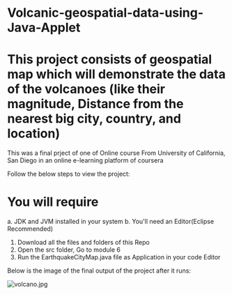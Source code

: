 # Volcanic-geospatial-data-using-Java-Applet

# This project consists of geospatial map which will demonstrate the data of the volcanoes (like their magnitude, Distance from the nearest big city, country, and location)
This was a final prject of one of Online course From University of California, San Diego in an online e-learning platform of coursera

Follow the below steps to view the project:
# You will require
  a. JDK and JVM installed in your system
  b. You'll need an Editor(Eclipse Recommended)
1. Download all the files and folders of this Repo
2. Open the src folder, Go to module 6
3. Run the EarthquakeCityMap.java file as Application in your code Editor

Below is the image of the final output of the project after it runs: 

![volcano.jpg](https://github.com/ayushgupta8927/Volcanic-geospatial-data-using-Java-Applet/blob/main/volcano.jpg?raw=true)
